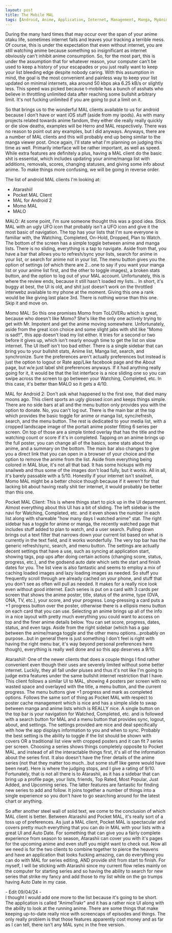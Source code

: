 ```yaml
---
layout: post
title: The Mobile MAL
tags: [Android, Anime, Application, Internet, Management, Manga, MyAnimeList, Web]
---
```


During the many hard times that may occur over the span of your anime otaku life, sometimes internet fails and leaves your tracking a terrible mess. Of course, this is under the expectation that even without internet, you are still watching anime because something so insignificant as internet obviously can't inhibit anime consumption. So, for the most part, this is under the assumption that for whatever reason, your computer can't be used to keep a history of your escapades or you just really want to keep your list bleeding edge despite nobody caring. With this assumption in mind, the goal is the most convenient and painless way to keep your list updated on minimal internets, aka around 50 kbps aka 6.25 kB/s or slightly less. This speed was picked because t-mobile has a bunch of asshats who believe in throttling unlimited data after reaching some bullshit arbitrary limit. It's not fucking unlimited if you are going to put a limit on it.

So that brings us to the wonderful MAL clients available to us for android because I don't have or want iOS stuff (aside from my ipods). As with many projects related towards anime fandom, they either die really really quickly or die slow deaths, examples will be Herro and MAL respectively. There was no reason to point out any examples, but I did anyways. Anyways, there are a number of MAL clients and this will probably end up being similar to the manga viewer post. Once again, I'll state what I'm planning on judging this time as well. Primarily interface will be rather important, as well as speed. While extra features are definitely a plus, having a MAL client do the basic shit is essential, which includes updating your anime/manga list with additions, removals, scores, changing statuses, and giving some info about anime. To make things more confusing, we will be going in reverse order.

The list of android MAL clients I'm looking at:

- Atarashii!
- Pocket MAL Client
- MAL for Android 2
- Momo MAL
- MALO

MALO: At some point, I'm sure someone thought this was a good idea. Stick MAL with an ugly UFO icon that probably isn't a UFO icon and give it the most basic of navigation. The top has your lists that I'm sure everyone is familiar with, the Watching, Completed, On-Hold, Dropped, Plan to Watch. The bottom of the screen has a simple toggle between anime and manga lists. There is no sliding, everything is a tap to navigate. Aside from that, you have a bar that allows you to refresh/sync your lists, search for anime in your list, or search for anime not in your list. The menu button gives you the option of settings (of which there are 2...one to say if you want your manga list or your anime list first, and the other to toggle images), a broken stats button, and the option to log out of your MAL account. Unfortunately, this is where the review ends, because it still hasn't loaded my lists... In short, it's buggy at best, the UI is old, and shit just doesn't work on the throttled interwebz available to my phone at the moment. Giving this one a rank would be like giving last place 3rd. There is nothing worse than this one. Skip it and move on.

Momo MAL: So this one promises Momo from ToLOVERu which is great, because who doesn't like Momo? She's like the only one actively trying to get with Mr. Impotent and get the anime moving somewhere. Unfortunately, aside from the great icon choice and some slight jabs with shit like "Momo is sad!!", this app doesn't load my list either. It tries for a second or two before it gives up, which isn't nearly enough time to get the list on slow internet. The UI itself isn't too bad either. There is a single sidebar that can bring you to your bullshit stats, Anime list, Manga list, search, and synchronize. Sure the preferences aren't actually preferences but instead is just the option to logout or Rate app/Like facebook page and the About page, but w/e just label shit preferences anyways. If it had anything really going for it, it would be that the list interface is a nice sliding one so you can swipe across the screen to go between your Watching, Completed, etc. In this case, it's better than MALO so it gets a 4/10.

MAL for Android 2: Don't ask what happened to the first one, that died many moons ago. This client sports an ugly glossed icon and keeps things simple. There are no side bars at all and the menu button only provides you with the option to donate. No, you can't log out. There is the main bar at the top which provides the basic toggle for anime or manga list, sync/refresh, search, and the menu button. The rest is dedicated to your media list, with a cropped landscape image of the portait anime poster fitting 6 series per screen. On top of those are a simple tinted overlay that has the title and the watching count or score if it's in completed. Tapping on an anime brings up the full poster, you can change all of the basics, some stats about the anime, and a summary on the bottom. The main bar also changes to give you a direct link that you can open in a browser of your choice and the option to remove the anime from the list. Aside from everything being colored in MAL blue, it's not all that bad. It has some hickups with my snailweb and thus some of the images don't load fully, but it works. All in all, it's barely passable with a 5/10. Honestly if your internet isn't snailnet, Momo MAL might be a better choice though because if it weren't for that lacking bit about having really shit tier internet, it would probably be better than this one.

Pocket MAL Client: This is where things start to pick up in the UI deparment. Almost everything about this UI has a bit of sliding. The left sidebar is the navi for Watching, Completed, etc. and it even shows the number in each list along with shareable "how many days I watched anime" stat. The right sidebar has a toggle for anime or manga, the recently watched page that includes stuff added to plan to watch, and a user search. Pulling down brings out a text filter that narrows down your current list based on what is currently in the text field, and it works wonderfully. The very top bar has the generic refresh/sync, search, and menu button. The settings are actually decent settings that have a use, such as syncing at application start, showing tags, pop ups after doing certain actions (changing score, status, progress, etc.), and the godsend auto date which sets the start and finish dates for you. The list view is also fantastic and seems to employ a mix of caching loaded images and lazy loading images as needed. So stuff you frequently scroll through are already cached on your phone, and stuff that you don't see as often will pull as needed. It makes for a really nice look even without good internet. Each series is put on a card with 3 cards per screen that shows the anime poster, title, status of the anime, type (OVA, ONA, TV, etc.), your score, and your progress. Long-pressing a card puts a +1 progress button over the poster, otherwise there is a ellipsis menu button on each card that you can use. Selecting an anime brings up all of the info in a nice layout with pretty much everything you could want to access on top and the finer anime details below. You can set score, progress, dates, status, and even tags. Aside from the right sidebar (which has a gap between the anime/manga toggle and the other menu options...probably on purpose...but in general there is just something I don't feel is right with having the right menu bar, it's way beyond personal preferences here though), everything is really well done and so this app deserves a 9/10.

Atarashii!: One of the newer clients that does a couple things I find rather convenient even though their uses are severely limited without some better internet. Luckily, they all fall under pluses and thus it's not like I'm going to judge extra features under the same bullshit internet restriction that I have. This client follows a similar UI to MAL, showing 4 posters per screen with no wasted space and overlayed with the title, a menu button, and the current progress. The menu buttons give +1 progress and mark as completed options. Follows the same sort of thing as Pocket MAL with respect to poster cache management which is nice and has a simple slide to swap between manga and anime lists which is REALLY nice. A single button on the top bar is your navigation for Watched, Completed, etc. and is followed with a search button for MAL and a menu button that provides sync, logout, about, and settings. The settings provided are nice and deal specifically with how the app displays information to you and when to sync. Probably the best setting is the ability to toggle if the list should be shown with covers OR a traditional list view with cropped posters and it can fit 7 series per screen. Choosing a series shows things completely opposite to Pocket MAL, and instead of all the interactable things first, it's all of the information about the series first. It also doesn't have the finer details of the anime series (not that they matter too much...but some stuff like genre would have been neat). Here is where the judging stops, and I give a rating of 9/10. Fortunately, that is not all there is to Atarashii, as it has a sidebar that can bring up a profile page, your lists, friends, Top Rated, Most Popular, Just Added, and Upcoming series. The latter features are fantastic for finding new series to add and follow. It joins together a number of things into a single experience so you don't have to go searching around for the latest chart or anything.

So after another steel wall of solid text, we come to the conclusion of which MAL client is better. Between Atarashii and Pocket MAL, it's really sort of a toss up of preferences. As just a MAL client, Pocket MAL is spectacular and covers pretty much everything that you can do in MAL with your lists with a great UI and Auto Date. For something that can give you a fairly complete experience from season to season, Atarashii can cover you with it's pages for the upcoming anime and even stuff you might want to check out. Now all we need is for the two clients to combine together to pierce the heavens and have an application that looks fucking amazing, can do everything you can do with MAL for series editing, AND provide shit from start to finish. For myself, I will be sticking with Atarashii since my current flow relies mainly on the computer for starting series and so having the ability to search for new series that strike my fancy and add those to my list while on the go trumps having Auto Date in my case.

\- Edit 09/04/24 - <br>
I thought I would add one more to the list because it's going to be short. The application is called "AnimeTrakr" and it has a rather nice UI along with the ability to look at the running anime. There are some things that make keeping up-to-date really nice with screencaps of episodes and things. The only really problem is that those features apparently cost money and as far as I can tell, there isn't any MAL sync in the free version.
